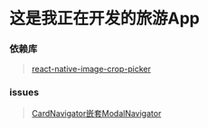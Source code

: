 # 这是我正在开发的旅游App

### 依赖库

>[react-native-image-crop-picker](https://github.com/ivpusic/react-native-image-crop-picker)

### issues

> [CardNavigator嵌套ModalNavigator](https://github.com/react-navigation/react-navigation/issues/707#issuecomment-293748852)
